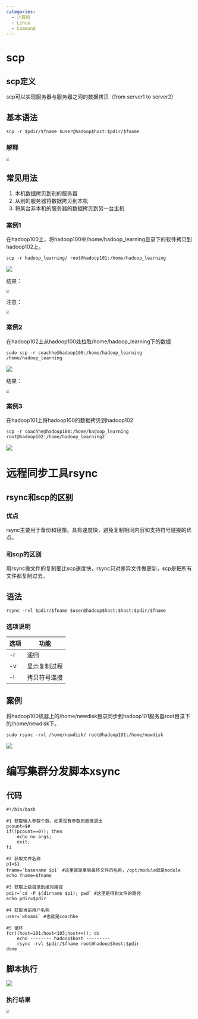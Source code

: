 ```yaml
---
categories:
  - 计算机
  - Linux
  - Command
---
```

# scp

## scp定义

scp可以实现服务器与服务器之间的数据拷贝（from server1 to server2） 

## 基本语法 

```shell
scp -r $pdir/$fname $user@hadoop$host:$pdir/$fname 
```

### 解释

<img src="https://coachhe.oss-cn-shenzhen.aliyuncs.com/Docker/20210407090837.png" style="zoom:50%;" />

## 常见用法 

1. 本机数据拷贝到别的服务器 
2. 从别的服务器将数据拷贝到本机 
3. 将某台非本机的服务器的数据拷贝到另一台主机 

### 案例1 

在hadoop100上，将hadoop100中/home/hadoop_learning目录下的软件拷贝到hadoop102上。 

```shell
scp -r hadoop_learning/ root@hadoop101:/home/hadoop_learning
```

 ![](https://coachhe.oss-cn-shenzhen.aliyuncs.com/Docker/20210407090953.png)

结果：

<img src="https://coachhe.oss-cn-shenzhen.aliyuncs.com/Docker/20210407091011.png" style="zoom:50%;" />

注意：

<img src="https://coachhe.oss-cn-shenzhen.aliyuncs.com/Docker/20210407091033.png" style="zoom:50%;" />

### 案例2

在hadoop102上从hadoop100处拉取/home/hadoop_learning下的数据 

```shell
sudo scp -r coachhe@hadoop100:/home/hadoop_learning /home/hadoop_learning
```

![](https://coachhe.oss-cn-shenzhen.aliyuncs.com/Docker/20210407091130.png)

结果：

<img src="https://coachhe.oss-cn-shenzhen.aliyuncs.com/Docker/20210407091202.png" style="zoom:50%;" />

### 案例3

在hadoop101上将hadoop100的数据拷贝到hadoop102 

```shell
scp -r coachhe@hadoop100:/home/hadoop_learning root@hadoop102:/home/hadoop_learning2
```

 ![](https://coachhe.oss-cn-shenzhen.aliyuncs.com/Docker/20210407091243.png)

# 远程同步工具rsync

## rsync和scp的区别

### 优点 

rsync主要用于备份和镜像。具有速度快，避免复制相同内容和支持符号链接的优点。 

### 和scp的区别 

用rsync做文件的复制要比scp速度快，rsync只对差异文件做更新，scp是把所有文件都复制过去。 

## 语法

```shell
rsync -rvl $pdir/$fname $user@hadoop$host:$host:$pdir/$fname
```

### 选项说明 

| 选项 | 功能         |
| ---- | ------------ |
| -r   | 递归         |
| -v   | 显示复制过程 |
| -l   | 拷贝符号连接 |

## 案例

将hadoop100机器上的/home/newdisk目录同步到hadoop101服务器root目录下的/home/newdisk下。 

```shell
sudo rsync -rvl /home/newdisk/ root@hadoop101:/home/newdisk 
```

![](https://coachhe.oss-cn-shenzhen.aliyuncs.com/Docker/20210407091442.png)

# 编写集群分发脚本xsync

## 代码 

```shell
#!/bin/bash 

#1 获取输入参数个数，如果没有参数则直接退出 
pcount=$# 
if((pcount==0)); then 
	echo no args; 
	exit; 
fi 

#2 获取文件名称 
p1=$1 
fname=`basename $p1` #这里就是拿到最终文件的名称，/opt/module就是module 
echo fname=$fname 

#3 获取上级目录到绝对路径 
pdir=`cd -P $(dirname $p1); pwd` #这里是得到文件的路径 
echo pdir=$pdir 

#4 获取当前用户名称 
user=`whoami` #也就是coachhe 

#5 循环 
for((host=101;host<103;host++)); do 
	echo -------- hadoop$host --------- 
	rsync -rvl $pdir/$fname root@hadoop$host:$pdir 
done 
```

## 脚本执行

![](https://coachhe.oss-cn-shenzhen.aliyuncs.com/Docker/20210407091638.png)

### 执行结果

<img src="https://coachhe.oss-cn-shenzhen.aliyuncs.com/Docker/20210407091655.png" style="zoom:50%;" />









